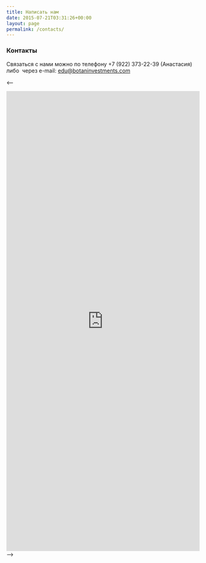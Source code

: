 ```yaml
---
title: Написать нам
date: 2015-07-21T03:31:26+00:00
layout: page
permalink: /contacts/
---
```


### Контакты

Связаться с нами можно по телефону +7 (922) 373-22-39 (Анастасия)
либо  через e-mail: edu@botaninvestments.com

<--
<div class="container-full">
<iframe src="https://docs.google.com/forms/d/1am9q2PN-5ItPqRz9tCgkGeTsUcGQ_uNlgKXzgEBC5sM/viewform?embedded=true" width="100%" height="1200px" frameborder="0" marginheight="0" marginwidth="0">
  <div style="width: 100%; height: 100%; background-color: #e61717">&nbsp;</div>
</iframe>
</div>
-->
